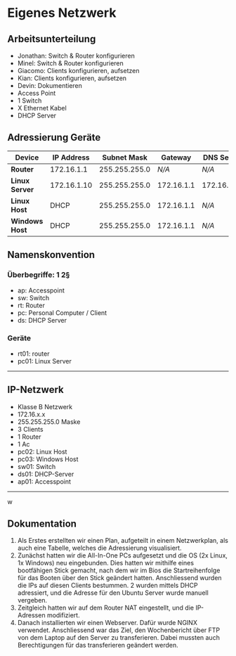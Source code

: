# Eigenes Netzwerk

## Arbeitsunterteilung
- Jonathan: Switch & Router konfigurieren
- Minel: Switch & Router konfigurieren
- Giacomo: Clients konfigurieren, aufsetzen 
- Kian: Clients konfigurieren, aufsetzen
- Devin: Dokumentieren
- Access Point
- 1 Switch
- X Ethernet Kabel
- DHCP Server

## Adressierung Geräte

| Device        | IP Address    | Subnet Mask    | Gateway     | DNS Server    |
|--------------|--------------|---------------|-------------|--------------|
| **Router**   | 172.16.1.1    | 255.255.255.0 | *N/A*          | *N/A*          |
| **Linux Server** | 172.16.1.10  | 255.255.255.0 | 172.16.1.1  | 172.16.1.10  |
| **Linux Host**   | DHCP  | 255.255.255.0 | 172.16.1.1  | *N/A*  |
| **Windows Host** | DHCP | 255.255.255.0 |  172.16.1.1 | *N/A* |


## Namenskonvention
### Überbegriffe:   1   2§
- ap: Accesspoint 
- sw: Switch
- rt: Router
- pc: Personal Computer / Client
- ds: DHCP Server

### Geräte

- rt01: router
- pc01: Linux Server
***

## IP-Netzwerk
- Klasse B Netzwerk
- 172.16.x.x
- 255.255.255.0 Maske
- 3 Clients
- 1 Router
- 1 Ac
- pc02: Linux Host
- pc03: Windows Host
- sw01: Switch
- ds01: DHCP-Server
- ap01: Accesspoint
  
***
w

## Dokumentation

1. Als Erstes erstellten wir einen Plan, aufgeteilt in einem Netzwerkplan, als auch eine Tabelle, welches die Adressierung visualisiert.  
2. Zunächst hatten wir die All-In-One PCs aufgesetzt und die OS (2x Linux, 1x Windows) neu eingebunden. Dies hatten wir mithilfe eines bootfähigen Stick gemacht, nach dem wir im Bios die Startreihenfolge für das Booten über den Stick geändert hatten. Anschliessend wurden die IPs auf diesen Clients bestummen. 2 wurden mittels DHCP adressiert, und die Adresse für den Ubuntu Server wurde manuell vergeben.
3. Zeitgleich hatten wir auf dem Router NAT eingestellt, und die IP-Adressen modifiziert.
4. Danach installierten wir einen Webserver. Dafür wurde NGINX verwendet. Anschliessend war das Ziel, den Wochenbericht über FTP von dem Laptop auf den Server zu transferieren. Dabei mussten auch Berechtigungen für das transferieren geändert werden.